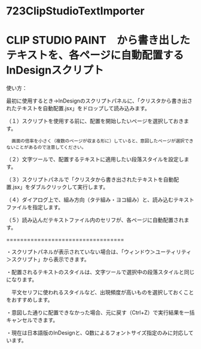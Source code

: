 # 723ClipStudioTextImporter
CLIP STUDIO PAINT　から書き出したテキストを、各ページに自動配置するInDesignスクリプト
==================================

使い方：

最初に使用するとき→InDesignのスクリプトパネルに、「クリスタから書き出されたテキストを自動配置.jsx」をドロップして読み込みます。

（１）スクリプトを使用する前に、配置を開始したいページを選択しておきます。

      画面の倍率を小さく（複数のページが収まる形に）していると、意図したページが選択できないことがあるので注意してください。

（２）文字ツールで、配置するテキストに適用したい段落スタイルを設定します。

（３）スクリプトパネルで「クリスタから書き出されたテキストを自動配置.jsx」をダブルクリックして実行します。

（４）ダイアログ上で、組み方向（タテ組み・ヨコ組み）と、読み込むテキストファイルを指定します。

（５）読み込んだテキストファイル内のセリフが、各ページに自動配置されます。

==================================


・スクリプトパネルが表示されていない場合は、「ウィンドウ＞ユーティリティ＞スクリプト」から表示できます。

・配置されるテキストのスタイルは、文字ツールで選択中の段落スタイルと同じになります。

　平文セリフに使われるスタイルなど、出現頻度が高いものを選択しておくことをおすすめします。
 
・意図した通りに配置できなかった場合、元に戻す（Ctrl+Z）で実行結果を一括キャンセルできます。

・現在は日本語版のInDesignと、Q数によるフォントサイズ指定のみに対応しています。
